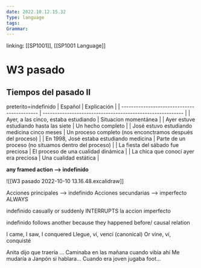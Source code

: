 ```yaml
---
date: 2022.10.12.15.32
Type: language
tags: 
Grammar:
---
```

linking: [[SP1001]], [[SP1001 Language]]

# W3 pasado


## Tiempos del pasado II
preterito=indefinido
| Español                                     | Explicación                                                |
| ------------------------------------------- | ---------------------------------------------------------- |
| Ayer, a las cinco, estaba estudiando        | Situacion momentánea                                       |
| Ayer estuve estudiando hasta las siete      | Un hecho completo                                          |
| José estuvo estudiando medicina cinco meses | Un proceso completo (nos enconctramos después del proceso) |
| En 1998, José estaba estudiando medicina    | Parte de un proceso (no situamos dentro del proceso)       |
| La fiesta del sábado fue preciosa           | El proceso de una cualidad dinámica                        |
| La chica que conocí ayer era preciosa       | Una cualidad estática                                      |

**any framed action --> indefinido**

![[W3 pasado 2022-10-10 13.16.48.excalidraw]]

Acciones principales --> indefinido
Acciones secundarias --> imperfecto
ALWAYS


indefinido casually or suddenly INTERRUPTS la accion imperfecto 

indefinido follows another because they happened before/ causal relation


I came, I saw, I conquered
Llegue, ví, vencí (canonical)
Or vine, ví, conquisté


Anita dijo que traería ...
Caminaba en las mañana cuando vibia ahí
Me mudaría a Janpón si hablara...
Cuando era joven jugaba foot...



